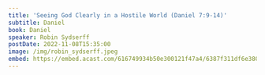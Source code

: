 ```yaml
---
title: 'Seeing God Clearly in a Hostile World (Daniel 7:9-14)'
subtitle: Daniel
book: Daniel
speaker: Robin Sydserff
postDate: 2022-11-08T15:35:00
image: /img/robin_sydserff.jpeg
embed: https://embed.acast.com/616749934b50e300121f47a4/6387f311df6e38001042297d?theme=light&subscribe=false
---
```


